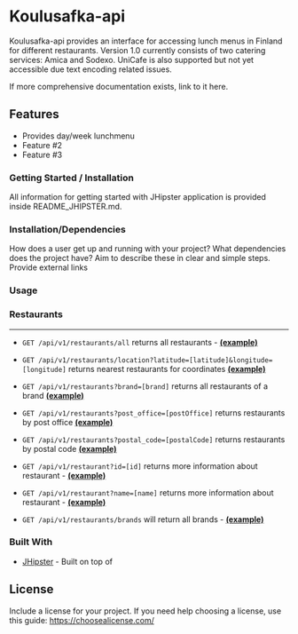 # Koulusafka-api

Koulusafka-api provides an interface for accessing lunch menus in Finland for different restaurants. Version 1.0 currently consists of two catering services: Amica and Sodexo. UniCafe is also supported but not yet accessible due text encoding related issues.

If more comprehensive documentation exists, link to it here.

## Features

- Provides day/week lunchmenu
- Feature #2
- Feature #3

### Getting Started / Installation

All information for getting started with JHipster application is provided inside README_JHIPSTER.md.


### Installation/Dependencies

How does a user get up and running with your project? What dependencies does the project have? Aim to describe these in clear and simple steps. Provide external links

### Usage

### Restaurants
------------

* `GET /api/v1/restaurants/all` returns all restaurants - **[(example)](http://188.226.135.225:8080/api/v1/restaurants/all)**
* `GET /api/v1/restaurants/location?latitude=[latitude]&longitude=[longitude]` returns nearest restaurants for coordinates **[(example)](http://188.226.135.225:8080/api/v1/restaurants/location?latitude=60.17247&longitude=24.93790)** 
* `GET /api/v1/restaurants?brand=[brand]` returns all restaurants of a brand **[(example)](http://188.226.135.225:8080/api/v1/restaurants?brand=sodexo)**
* `GET /api/v1/restaurants?post_office=[postOffice]` returns restaurants by post office **[(example)](http://188.226.135.225:8080/api/v1/restaurants?post_office=espoo)** 
* `GET /api/v1/restaurants?postal_code=[postalCode]` returns restaurants by postal code **[(example)](http://188.226.135.225:8080/api/v1/restaurants?postal_code=02150)** 


* `GET /api/v1/restaurant?id=[id]` returns more information about restaurant - **[(example)](http://188.226.135.225:8080/api/v1/restaurant?id=1)**
* `GET /api/v1/restaurant?name=[name]` returns more information about restaurant - **[(example)](http://188.226.135.225:8080/api/v1/restaurant?name=aaltoyliopiston_kahvila)**


* `GET /api/v1/restaurants/brands` will return all brands - **[(example)](http://188.226.135.225:8080/api/v1/restaurants/brands)**





### Built With

* [JHipster](https://github.com/jhipster) - Built on top of


## License

Include a license for your project. If you need help choosing a license, use this guide: https://choosealicense.com/




